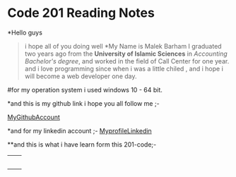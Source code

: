 # Code 201 Reading Notes
*Hello guys

> i hope all of you doing well 
*My Name is Malek Barham  I graduated two years ago  from the **University of Islamic Sciences** in _Accounting Bachelor's degree_, and worked in the field of Call Center  for one year.
and i love programming since when  i was a little chiled  , and i hope i will become 
a web developer one day.

#for my operation system i used windows 10 - 64 bit. 

*and this is my github link i hope you all follow me ;- 

[MyGithubAccount](https://github.com/MalekBarham)

*and for my linkedin account ;-
[MyprofileLinkedin](https://www.linkedin.com/in/malek-barham-5802781aa/)


**and this is what i have learn form this 201-code;-

|                                                            |                                                                 |
|----------------------------------------------------------- | --------------------------------------------------------------- | 
|                                                            |                                                                 |       
|                                                            |                                                                 |
|                                                            |                                                                 |
|                                                            |                                                                 |
|                                                            |                                                                 |
